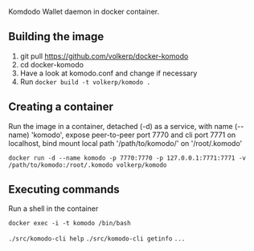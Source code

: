 
Komdodo Wallet daemon in docker container.


## Building the image
1. git pull https://github.com/volkerp/docker-komodo
2. cd docker-komodo
3. Have a look at komodo.conf and change if necessary
4. Run `docker build -t volkerp/komodo .`

## Creating a container
Run the image in a container,  detached (-d) as a service, with name (--name) 'komodo',
expose peer-to-peer port 7770 and cli port 7771 on localhost, bind mount local path '/path/to/komodo/' on '/root/.komodo'

    docker run -d --name komodo -p 7770:7770 -p 127.0.0.1:7771:7771 -v /path/to/komodo:/root/.komodo volkerp/komodo

## Executing commands 

Run a shell in the container

    docker exec -i -t komodo /bin/bash

`./src/komodo-cli help`
`./src/komodo-cli getinfo`
`...`


